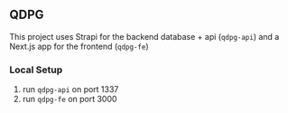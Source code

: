 ## QDPG
This project uses Strapi for the backend database + api (`qdpg-api`) and a Next.js app for the frontend (`qdpg-fe`)

### Local Setup
1. run `qdpg-api` on port 1337
2. run `qdpg-fe` on port 3000
